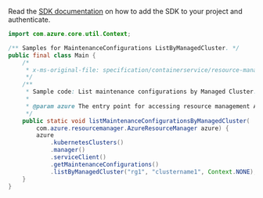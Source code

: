 Read the [SDK documentation](https://github.com/Azure/azure-sdk-for-java/blob/azure-resourcemanager_2.11.0/sdk/resourcemanager/azure-resourcemanager/README.md) on how to add the SDK to your project and authenticate.

```java
import com.azure.core.util.Context;

/** Samples for MaintenanceConfigurations ListByManagedCluster. */
public final class Main {
    /*
     * x-ms-original-file: specification/containerservice/resource-manager/Microsoft.ContainerService/stable/2021-10-01/examples/MaintenanceConfigurationsList.json
     */
    /**
     * Sample code: List maintenance configurations by Managed Cluster.
     *
     * @param azure The entry point for accessing resource management APIs in Azure.
     */
    public static void listMaintenanceConfigurationsByManagedCluster(
        com.azure.resourcemanager.AzureResourceManager azure) {
        azure
            .kubernetesClusters()
            .manager()
            .serviceClient()
            .getMaintenanceConfigurations()
            .listByManagedCluster("rg1", "clustername1", Context.NONE);
    }
}
```
